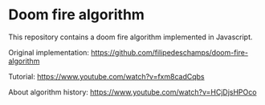 # Doom fire algorithm
This repository contains a doom fire algorithm implemented in Javascript.

Original implementation: https://github.com/filipedeschamps/doom-fire-algorithm

Tutorial: https://www.youtube.com/watch?v=fxm8cadCqbs

About algorithm history: https://www.youtube.com/watch?v=HCjDjsHPOco

